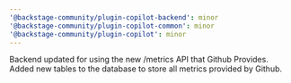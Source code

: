 ```yaml
---
'@backstage-community/plugin-copilot-backend': minor
'@backstage-community/plugin-copilot-common': minor
'@backstage-community/plugin-copilot': minor
---
```


Backend updated for using the new /metrics API that Github Provides.
Added new tables to the database to store all metrics provided by Github.
